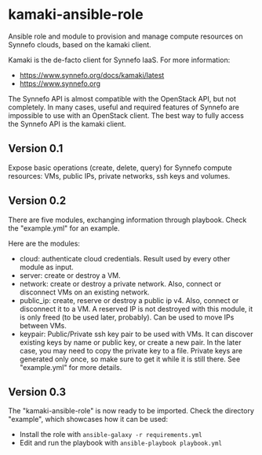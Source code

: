 # kamaki-ansible-role
Ansible role and module to provision and manage compute resources on Synnefo
clouds, based on the kamaki client.

Kamaki is the de-facto client for Synnefo IaaS. For more information:
- https://www.synnefo.org/docs/kamaki/latest
- https://www.synnefo.org

The Synnefo API is almost compatible with the OpenStack API, but not completely.
In many cases, useful and required features of Synnefo are impossible to use
with an OpenStack client. The best way to fully access the Synnefo API is the
kamaki client.

Version 0.1
-----------
Expose basic operations (create, delete, query) for Synnefo compute resources:
VMs, public IPs, private networks, ssh keys and volumes.


Version 0.2
-----------
There are five modules, exchanging information through playbook. Check the
"example.yml" for an example.

Here are the modules:
- cloud: authenticate cloud credentials. Result used by every other module
	as input.
- server: create or destroy a VM.
- network: create or destroy a private network. Also, connect or disconnect
	VMs on an existing network.
- public_ip: create, reserve or destroy a public ip v4. Also, connect or
	disconnect it to a VM. A reserved IP is not destroyed with this module,
	it is only freed (to be used later, probably). Can be used to move IPs
	between VMs.
- keypair: Public/Private ssh key pair to be used with VMs. It can discover
	existing keys by name or public key, or create a new pair. In the later
	case, you may need to copy the private key to a file. Private keys are
	generated only once, so make sure to get it while it is still there.
	See "example.yml" for more details.

Version 0.3
-----------
The "kamaki-ansible-role" is now ready to be imported. Check the directory "example", which showcases how it can be used:
- Install the role with `ansible-galaxy -r requirements.yml`
- Edit and run the playbook with `ansible-playbook playbook.yml`
